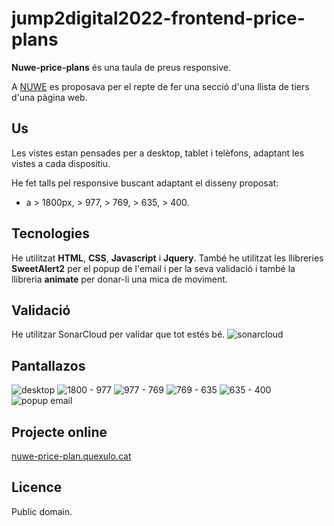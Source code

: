 # **jump2digital2022-frontend-price-plans**

**Nuwe-price-plans** és una taula de preus responsive.

A [NUWE](https://nuwe.io/dev/challenges/jump2digital2022-frontend?j=777675&sfmc_sub=353590132&l=10_HTML&u=14319373&mid=500007851&jb=19) es proposava per el repte de fer una secció d'una llista de tiers d'una pàgina web.

## Us

Les vistes estan pensades per a desktop, tablet i telèfons, adaptant les vistes a cada dispositiu.

He fet talls pel responsive buscant adaptant el disseny proposat:
- a > 1800px, > 977, > 769, > 635, > 400. 


## Tecnologies

He utilitzat **HTML**, **CSS**, **Javascript** i **Jquery**. 
També he utilitzat les llibreries **SweetAlert2** per el popup de l'email i per la seva validació i també la llibreria **animate** per donar-li una mica de moviment.

## Validació
He utilitzar SonarCloud per validar que tot estés bé.
![sonarcloud](https://nuwe-price-plan.quexulo.cat/sonarcloudreport.png)

## Pantallazos

![desktop](https://nuwe-price-plan.quexulo.cat/images/pantallazos/price-plans-desktop.png)
![1800 - 977](https://nuwe-price-plan.quexulo.cat/images/pantallazos/price-plans-21.png)
![977 - 769](https://nuwe-price-plan.quexulo.cat/images/pantallazos/price-plans-3.png)
![769 - 635](https://nuwe-price-plan.quexulo.cat/images/pantallazos/price-plans-4.png)
![635 - 400](https://nuwe-price-plan.quexulo.cat/images/pantallazos/price-plan-5.png)
![popup email](https://nuwe-price-plan.quexulo.cat/images/pantallazos/price-plan-email.png)

## Projecte online

[nuwe-price-plan.quexulo.cat](https://nuwe-price-plan.quexulo.cat/)

## Licence

Public domain.
